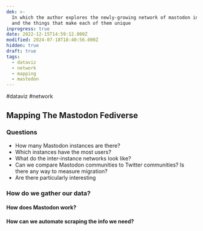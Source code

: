 ```yaml
---
dek: >-
  In which the author explores the newly-growing network of mastodon instances
  and the things that make each of them unique
inprogress: true
date: 2022-12-15T14:59:12.000Z
modified: 2024-07-18T18:40:56.000Z
hidden: true
draft: true
tags:
  - dataviz
  - network
  - mapping
  - mastodon
---
```


#dataviz #network

## Mapping The Mastodon Fediverse

### Questions
- How many Mastodon instances are there?
- Which instances have the most users?
- What do the inter-instance networks look like?
- Can we compare Mastodon communities to Twitter communities? Is there any way to measure migration?
- Are there particularly interesting

### How do we gather our data?
#### How does Mastodon work?
#### How can we automate scraping the info we need?
